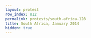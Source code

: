 ```yaml
---
layout: protest
row_index: 812
permalink: protests/south-africa-128
title: South Africa, January 2014
hidden: true
---
```

